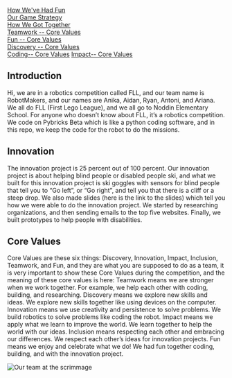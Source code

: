 [How We've Had Fun](Fun-Things.md)   
[Our Game Strategy](Game-Strategy.md)    
[How We Got Together](How-We-Got-Together.md)   
[Teamwork -- Core Values](Teamwork.md)   
[Fun -- Core Values](Fun.md)  
[Discovery -- Core Values](Discovery.md)   
[Coding-- Core Values](Coding.md) 
[Impact-- Core Values](Impact.md) 
## Introduction

Hi, we are in a robotics competition called FLL, and our team name is RobotMakers, and our names are Anika, Aidan, Ryan, Antoni, and Ariana. We all do FLL (First Lego League), and we all go to Noddin Elementary School. For anyone who doesn’t know about FLL, it’s a robotics competition. We code on Pybricks Beta which is like a python coding software, and in this repo, we keep the code for the robot to do the missions.
## Innovation

The innovation project is 25 percent out of 100 percent. Our innovation project is about helping blind people or disabled people ski, and what we built for this innovation project is ski goggles with sensors for blind people that tell you to “Go left”, or “Go right”, and tell you that there is a cliff or a steep drop. We also made slides (here is the link to the slides) which tell you how we were able to do the innovation project. We started by researching organizations, and then sending emails to the top five websites. Finally, we built prototypes to help people with disabilities.

## Core Values

Core Values are these six things: Discovery, Innovation, Impact, Inclusion, Teamwork, and Fun, and they are what you are supposed to do as a team, it is very important to show these Core Values during the competition, and the meaning of these core values is here: Teamwork means we are stronger when we work together. For example, we help each other with coding, building, and researching. Discovery means we explore new skills and ideas. We explore new skills together like using devices on the computer. Innovation means we use creativity and persistence to solve problems. We build robotics to solve problems like coding the robot. Impact means we apply what we learn to improve the world. We learn together to help the world with our ideas. Inclusion means respecting each other and embracing our differences. We respect each other’s ideas for innovation projects. Fun means we enjoy and celebrate what we do! We had fun together coding, building, and with the innovation project.

![Our team at the scrimmage](https://drive.google.com/uc?export=view&id=19FzbHOy3OIH4JUkiMoLXOp3r7Wb1ECbq)
